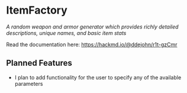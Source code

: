 # ItemFactory

*A random weapon and armor generator which provides richly detailed descriptions, unique names, and basic item stats*

Read the documentation here: https://hackmd.io/@ddejohn/r1t-gzCmr

## Planned Features

* I plan to add functionality for the user to specify any of the available parameters
